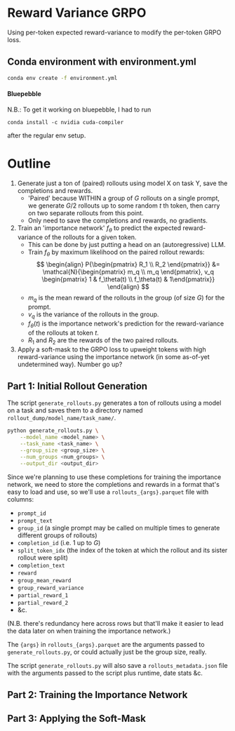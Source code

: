 # Reward Variance GRPO

Using per-token expected reward-variance to modify the per-token GRPO loss.

## Conda environment with environment.yml

```bash
conda env create -f environment.yml
```

#### Bluepebble

N.B.: To get it working on bluepebble, I had to run

```
conda install -c nvidia cuda-compiler
```

after the regular env setup.


# Outline

1. Generate just a ton of (paired) rollouts using model X on task Y, save the completions and rewards.
    - 'Paired' because WITHIN a group of $G$ rollouts on a single prompt, we generate $G/2$ rollouts up to some random $t$ th token, then carry on two separate rollouts from this point.
    - Only need to save the completions and rewards, no gradients.
2. Train an 'importance network' $f_\theta$ to predict the expected reward-variance of the rollouts for a given token.
    - This can be done by just putting a head on an (autoregressive) LLM.
    - Train $f_\theta$ by maximum likelihood on the paired rollout rewards:
    $$
    \begin{align}
    P{\begin{pmatrix} R_1 \\ R_2 \end{pmatrix}} &= 
    \mathcal{N}{\begin{pmatrix} m_q \\ m_q \end{pmatrix}, v_q \begin{pmatrix} 1 & f_\theta(t) \\ f_\theta(t) & 1\end{pmatrix}}
    \end{align}
    $$
    - $m_q$ is the mean reward of the rollouts in the group (of size $G$) for the prompt.
    - $v_q$ is the variance of the rollouts in the group.
    - $f_\theta(t)$ is the importance network's prediction for the reward-variance of the rollouts at token $t$.
    - $R_1$ and $R_2$ are the rewards of the two paired rollouts.
3. Apply a soft-mask to the GRPO loss to upweight tokens with high reward-variance using the importance network (in some as-of-yet undetermined way). Number go up?


## Part 1: Initial Rollout Generation

The script `generate_rollouts.py` generates a ton of rollouts using a model on a task and saves them to a directory named `rollout_dump/model_name/task_name/`.

```bash
python generate_rollouts.py \
    --model_name <model_name> \
    --task_name <task_name> \
    --group_size <group_size> \
    --num_groups <num_groups> \
    --output_dir <output_dir>
```

Since we're planning to use these completions for training the importance network, we need to store the completions and rewards in a format that's easy to load and use, so we'll use a `rollouts_{args}.parquet` file with columns:

- `prompt_id`
- `prompt_text`
- `group_id` (a single prompt may be called on multiple times to generate different groups of rollouts)
- `completion_id` (i.e. 1 up to $G$)
- `split_token_idx` (the index of the token at which the rollout and its sister rollout were split)
- `completion_text`
- `reward`
- `group_mean_reward`
- `group_reward_variance`
- `partial_reward_1`
- `partial_reward_2`
- &c.

(N.B. there's redundancy here across rows but that'll make it easier to lead the data later on when training the importance network.)

The `{args}` in `rollouts_{args}.parquet` are the arguments passed to `generate_rollouts.py`, or could actually just be the group size, really.

The script `generate_rollouts.py` will also save a `rollouts_metadata.json` file with the arguments passed to the script plus runtime, date stats &c.

## Part 2: Training the Importance Network

## Part 3: Applying the Soft-Mask

